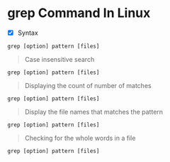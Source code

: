 # grep Command In Linux
- [x] Syntax
```
grep [option] pattern [files]
```
> Case insensitive search
```
grep [option] pattern [files]
```
> Displaying the count of number of matches
```
grep [option] pattern [files]
```
> Display the file names that matches the pattern
```
grep [option] pattern [files]
```
> Checking for the whole words in a file
```
grep [option] pattern [files]
```
